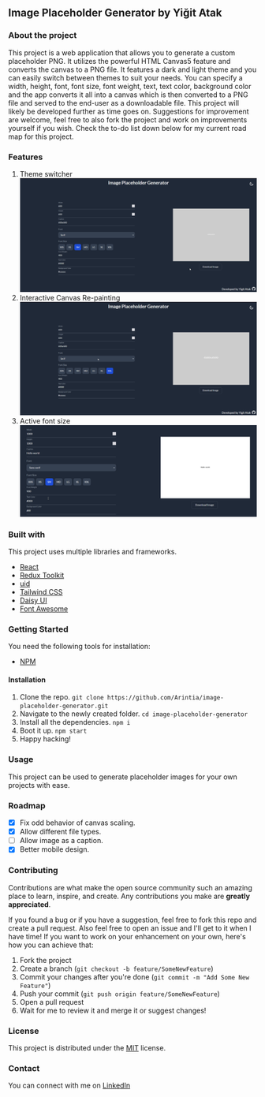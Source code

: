## Image Placeholder Generator by Yiğit Atak

### About the project
This project is a web application that allows you to generate a custom placeholder PNG. It utilizes the powerful HTML Canvas5 feature and converts the canvas to a PNG file. It features a dark and light theme and you can easily switch between themes to suit your needs. You can specify a width, height, font, font size, font weight, text, text color, background color and the app converts it all into a canvas which is then converted to a PNG file and served to the end-user as a downloadable file. This project will likely be developed further as time goes on. Suggestions for improvement are welcome, feel free to also fork the project and work on improvements yourself if you wish. Check the to-do list down below for my current road map for this project. 

### Features
1. Theme switcher
![Theme Switcher](./assets/themeswitcher.gif)
2. Interactive Canvas Re-painting
![Interactive Canvas](./assets/interactivecanvas.gif)
3. Active font size
![Active Font Size](./assets/activefontsize.gif)
 
### Built with
This project uses multiple libraries and frameworks.
- [React](https://tr.reactjs.org/)
- [Redux Toolkit](https://redux-toolkit.js.org/)
- [uid](https://www.npmjs.com/package/uid)
- [Tailwind CSS](https://tailwindcss.com/)
- [Daisy UI](https://daisyui.com/)
- [Font Awesome](https://fontawesome.com/)

### Getting Started
You need the following tools for installation:
- [NPM](https://www.npmjs.com/)


#### Installation
1. Clone the repo.
`git clone https://github.com/Arintia/image-placeholder-generator.git`
2. Navigate to the newly created folder.
`cd image-placeholder-generator`
3. Install all the dependencies.
`npm i`
4. Boot it up.
`npm start`
5. Happy hacking!

### Usage
This project can be used to generate placeholder images for your own projects with ease.

### Roadmap
- [X] Fix odd behavior of canvas scaling.
- [X] Allow different file types.
- [ ] Allow image as a caption.
- [X] Better mobile design.

### Contributing
Contributions are what make the open source community such an amazing place to learn, inspire, and create. Any contributions you make are **greatly appreciated**.

If you found a bug or if you have a suggestion, feel free to fork this repo and create a pull request. Also feel free to open an issue and I'll get to it when I have time! If you want to work on your enhancement on your own, here's how you can achieve that:

1. Fork the project
2. Create a branch (`git checkout -b feature/SomeNewFeature`)
3. Commit your changes after you're done (`git commit -m "Add Some New Feature"`)
4. Push your commit (`git push origin feature/SomeNewFeature`)
5. Open a pull request
6. Wait for me to review it and merge it or suggest changes!

### License
This project is distributed under the [MIT](https://choosealicense.com/licenses/mit/) license. 

### Contact
You can connect with me on [LinkedIn](https://www.linkedin.com/in/yigitatak/)